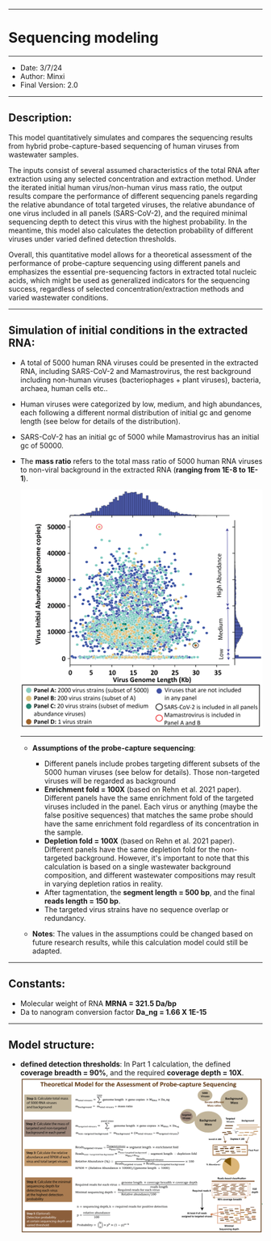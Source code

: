 
---
# Sequencing modeling

---
* Date: 3/7/24
* Author: Minxi
* Final Version: 2.0

---
## Description: 

This model quantitatively simulates and compares the sequencing results from hybrid probe-capture-based sequencing of human viruses from wastewater samples.

The inputs consist of several assumed characteristics of the total RNA after extraction using any selected concentration and extraction method. Under the iterated initial human virus/non-human virus mass ratio, the output results compare the performance of different sequencing panels regarding the relative abundance of total targeted viruses, the relative abundance of one virus included in all panels (SARS-CoV-2), and the required minimal sequencing depth to detect this virus with the highest probability. In the meantime, this model also calculates the detection probability of different viruses under varied defined detection thresholds.

Overall, this quantitative model allows for a theoretical assessment of the performance of probe-capture sequencing using different panels and emphasizes the essential pre-sequencing factors in extracted total nucleic acids, which might be used as generalized indicators for the sequencing success, regardless of selected concentration/extraction methods and varied wastewater conditions.

---
## Simulation of initial conditions in the extracted RNA:

* A total of 5000 human RNA viruses could be presented in the extracted RNA, including SARS-CoV-2 and Mamastrovirus, the rest background including non-human viruses (bacteriophages + plant viruses), bacteria, archaea, human cells etc..
* Human viruses were categorized by low, medium, and high abundances, each following a different normal distribution of initial gc and genome length (see below for details of the distribution).
* SARS-CoV-2 has an initial gc of 5000 while Mamastrovirus has an initial gc of 50000.
* The **mass ratio** refers to the total mass ratio of 5000 human RNA viruses to non-viral background in the extracted RNA (**ranging from 1E-8 to 1E-1**).
   
  ![Characteristics of 5000 virus strains in modeled extracted wastewater samples](https://github.com/mj2770/Theoretical-model-for-the-assessment-of-probe-capture-sequencing/blob/main/Distribution_3-02.png)

  ---

  * **Assumptions of the probe-capture sequencing**:

    * Different panels include probes targeting different subsets of the 5000 human viruses (see below for details). Those non-targeted viruses will be regarded as background
    * **Enrichment fold = 100X** (based on Rehn et al. 2021 paper). Different panels have the same enrichment fold of the targeted viruses included in the panel. Each virus or anything (maybe the false positive sequences) that matches the same probe should have the same enrichment fold regardless of its concentration in the sample.
    * **Depletion fold = 100X** (based on Rehn et al. 2021 paper). Different panels have the same depletion fold for the non-targeted background. However, it's important to note that this calculation is based on a single wastewater background composition, and different wastewater compositions may result in varying depletion ratios in reality.
    * After tagmentation, the **segment length = 500 bp**, and the final **reads length = 150 bp**.
    * The targeted virus strains have no sequence overlap or redundancy.

  * **Notes**: The values in the assumptions could be changed based on future research results, while this calculation model could still be adapted.
---
## Constants:

  * Molecular weight of RNA **MRNA = 321.5 Da/bp**
  * Da to nanogram conversion factor **Da_ng = 1.66 X 1E-15**
---
## Model structure:
* **defined detection thresholds**: In Part 1 calculation, the defined **coverage breadth = 90%**, and the required **coverage depth = 10X**.
![Model calculation equations](https://github.com/mj2770/Theoretical-model-for-the-assessment-of-probe-capture-sequencing/blob/main/Model%20structure-02.png)
